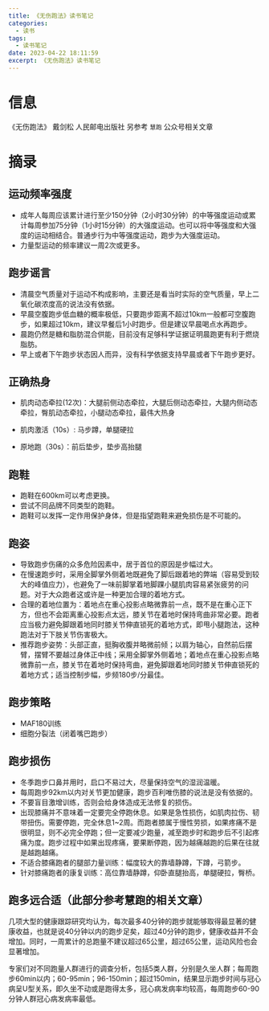 ```yaml
---
title: 《无伤跑法》读书笔记
categories:
  - 读书
tags:
  - 读书笔记
date: 2023-04-22 18:11:59
excerpt: 《无伤跑法》读书笔记
---
```


# 信息

《无伤跑法》 戴剑松 人民邮电出版社
另参考 `慧跑` 公众号相关文章

# 摘录

## 运动频率强度

- 成年人每周应该累计进行至少150分钟（2小时30分钟）的中等强度运动或累计每周参加75分钟（1小时15分钟）的大强度运动。也可以将中等强度和大强度的运动相结合。普通步行为中等强度运动，跑步为大强度运动。
- 力量型运动的频率建议一周2次或更多。

## 跑步谣言

- 清晨空气质量对于运动不构成影响，主要还是看当时实际的空气质量，早上二氧化碳浓度高的说法没有依据。
- 早晨空腹跑步低血糖的概率极低，只要跑步距离不超过10km一般都可空腹跑步，如果超过10km，建议早餐后1小时跑步。但是建议早晨喝点水再跑步。
- 晨跑仍然是糖和脂肪混合供能，目前没有足够科学证据证明晨跑更有利于燃烧脂肪。
- 早上或者下午跑步状态因人而异，没有科学依据支持早晨或者下午跑步更好。

## 正确热身

- 肌肉动态牵拉(12次)：大腿前侧动态牵拉，大腿后侧动态牵拉，大腿内侧动态牵拉，臀肌动态牵拉，小腿动态牵拉，最伟大热身

- 肌肉激活（10s）: 马步蹲，单腿硬拉 

- 原地跑（30s）：前后垫步，垫步高抬腿

## 跑鞋

- 跑鞋在600km可以考虑更换。
- 尝试不同品牌不同类型的跑鞋。
- 跑鞋可以发挥一定作用保护身体，但是指望跑鞋来避免损伤是不可能的。

## 跑姿

- 导致跑步伤痛的众多危险因素中，居于首位的原因是步幅过大。
- 在慢速跑步时，采用全脚掌外侧着地既避免了脚后跟着地的弊端（容易受到较大的峰值应力），也避免了一味前脚掌着地脚踝小腿肌肉容易紧张疲劳的问题。对于大众跑者这或许是一种更加合理的着地方式。
- 合理的着地位置为：着地点在重心投影点略微靠前一点，既不是在重心正下方，但也不会距离重心投影点太远，膝关节在着地时保持弯曲非常必要。跑者应当极力避免脚跟着地同时膝关节伸直锁死的着地方式，即甩小腿跑法，这种跑法对于下肢关节伤害极大。
- 推荐跑步姿势：头部正直，挺胸收腹并略微前倾；以肩为轴心，自然前后摆臂，摆臂不要越过身体正中线；采用全脚掌外侧着地；着地点在重心投影点略微靠前一点，膝关节在着地时保持弯曲，避免脚跟着地同时膝关节伸直锁死的着地方式；适当控制步幅，步频180步/分最佳。

## 跑步策略

- MAF180训练
- 细胞分裂法（闭着嘴巴跑步）

## 跑步损伤

- 冬季跑步口鼻并用时，启口不易过大，尽量保持空气的湿润温暖。
- 每周跑步92km以内对关节更加健康，跑步百利唯伤膝的说法是没有依据的。
- 不要盲目激增训练，否则会给身体造成无法修复的损伤。
- 出现膝痛并不意味着一定要完全停跑休息。如果是急性损伤，如肌肉拉伤、韧带扭伤。需要停跑，完全休息1~2周。而跑者膝属于慢性劳损，如果疼痛不是很明显，则不必完全停跑；但一定要减少跑量，减至跑步时和跑步后不引起疼痛为度。跑步过程中如果出现疼痛，要果断停跑，因为越痛越跑的后果在往就是越跑越痛。
- 不适合膝痛跑者的腿部力量训练：幅度较大的靠墙静蹲，下蹲，弓箭步。
- 针对膝痛跑者的康复训练：高位靠墙静蹲，仰卧直腿抬高，单腿硬拉，臀桥。

## 跑多远合适（此部分参考慧跑的相关文章）

几项大型的健康跟踪研究均认为，每次最多40分钟的跑步就能够取得最显著的健康收益，也就是说40分钟以内的跑步足矣，超过40分钟的跑步，健康收益并不会增加。同时，一周累计的总跑量不建议超过65公里，超过65公里，运动风险也会显著增加。

专家们对不同跑量人群进行的调查分析，包括5类人群，分别是久坐人群；每周跑步60min以内；60-95min；96-150min；超过150min，结果显示跑步时间与冠心病呈U型关系，即久坐不动或是跑得太多，冠心病发病率均较高，每周跑步60-90分钟人群冠心病发病率最低。